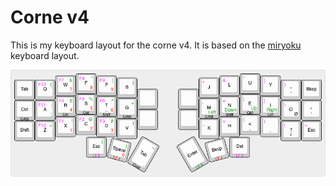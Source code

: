 # Corne v4

This is my keyboard layout for the corne v4. It is based on the [miryoku](https://github.com/manna-harbour/miryoku/) keyboard layout.

![my corne v4 key map](corne-v4.png)
